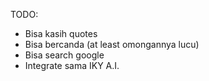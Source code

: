 TODO:
 - Bisa kasih quotes
 - Bisa bercanda (at least omongannya lucu)
 - Bisa search google
 - Integrate sama IKY A.I.